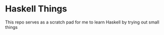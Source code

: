 # Haskell Things
This repo serves as a scratch pad for me to learn Haskell by trying out small things
